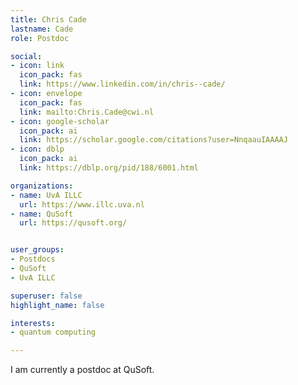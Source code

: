 ```yaml
---
title: Chris Cade
lastname: Cade
role: Postdoc

social:
- icon: link
  icon_pack: fas
  link: https://www.linkedin.com/in/chris--cade/
- icon: envelope
  icon_pack: fas
  link: mailto:Chris.Cade@cwi.nl
- icon: google-scholar
  icon_pack: ai
  link: https://scholar.google.com/citations?user=NnqaauIAAAAJ
- icon: dblp
  icon_pack: ai
  link: https://dblp.org/pid/188/6001.html

organizations:
- name: UvA ILLC
  url: https://www.illc.uva.nl
- name: QuSoft
  url: https://qusoft.org/


user_groups:
- Postdocs
- QuSoft
- UvA ILLC

superuser: false
highlight_name: false

interests:
- quantum computing

---
```


I am currently a postdoc at QuSoft.
